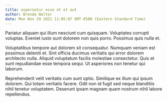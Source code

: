 ```yaml
---
title: aspernatur esse et et aut
author: Brenda Walter
date: Mon Nov 29 2021 11:05:07 GMT-0500 (Eastern Standard Time)
---
```

Pariatur aliquam qui illum nesciunt cum quisquam. Voluptates corrupti voluptas. Eveniet iusto sunt dolorem non quis porro. Possimus quis nulla et.

 Voluptatibus tempore aut dolorem sit consequatur. Numquam veniam est possimus deleniti et. Sint officia ducimus veritatis qui error dolorem architecto nulla. Aliquid voluptatum facilis molestiae consectetur. Quis et sunt repudiandae esse tempora sequi. Ut asperiores non tenetur qui laborum.

 Reprehenderit velit veritatis cum sunt optio. Similique ex illum qui ipsum dolorem. Qui totam veritatis facere. Odit non id fugit sed neque blanditiis nihil tenetur voluptatem. Deserunt ipsam magnam quam nostrum nihil labore repellendus.